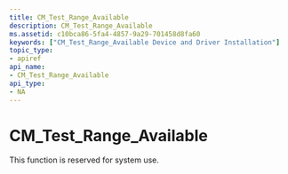 ```yaml
---
title: CM_Test_Range_Available
description: CM_Test_Range_Available
ms.assetid: c10bca86-5fa4-4857-9a29-701458d8fa60
keywords: ["CM_Test_Range_Available Device and Driver Installation"]
topic_type:
- apiref
api_name:
- CM_Test_Range_Available
api_type:
- NA
---
```


# CM_Test_Range_Available

This function is reserved for system use.


 

 






